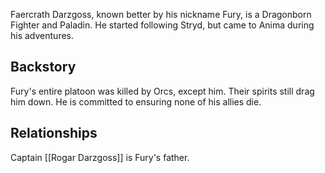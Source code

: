 Faercrath Darzgoss, known better by his nickname Fury, is a Dragonborn Fighter and Paladin. He started following Stryd, but came to Anima during his adventures.

## Backstory
Fury's entire platoon was killed by Orcs, except him. Their spirits still drag him down. He is committed to ensuring none of his allies die.

## Relationships
Captain [[Rogar Darzgoss]] is Fury's father.
